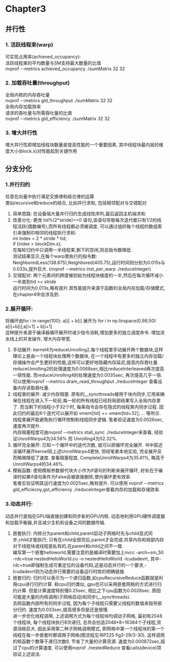 # Chapter3  
## 并行性  
### 1. 活跃线程束(warp)  
可实现占用率(achieved_occupancy):  
活跃线程束的平均数量与SM支持最大数量的比值  
nvprof --metrics achieved_occupancy ./sumMatrix 32 32  
### 2. 加载吞吐量(throughput)
全局内核的内存吞吐量  
nvprof --metrics gld_throughput ./sumMatrix 32 32  
全局内存加载效率  
请求的吞吐量与所需吞吐量的比值  
nvprof --metrics gld_efficiency ./sumMatrix 32 32  
### 3. 增大并行性  
增大并行性即增加线程块数量是提高性能的一个重要因素, 其中线程块最内层的维度大小(block.x)对性能起到关键作用  
## 分支分化  
### 1.并行归约  
任意在向量中执行满足交换律和结合律的运算  
类似recursive和reduce的结合, 比如并行求和, 包括相邻配对与交错配对  
1) 简单思路: 在设备端大量并行归约生成线性序列,最后返回主机端求和  
2) 改善分化: 更改 tid%(2*stride)==0 语句,该语句导致每次迭代都只有1/2的线程活跃(偶数编号),而所有线程都必须被调度.
可以通过组织每个线程的数组索引来强制ID相邻的线程执行求和:  
int index = 2 * stride * tid;  
if (index < blockDim.x);  
在每轮归约中只调用一半线程束,剩下的空闲,则总指令数降低.  
测试结果显示,在每个warp里执行的指令数: NeighboredLess(138.875),Neighbored(405.75),运行时间则分别为0.015s与0.033s,提升巨大. (nvprof --metrics inst_per_warp ./reduceInteger)  
3) 交错配对: 两个元素间的跨度被初始为线程块维度的一半,然后在每次循环减小一半直到tid >= stride  
运行时间为0.013s,略有提升.其性能提升来源于函数的全局内存加载/存储模式,在chapter4中会涉及到.  
### 2.展开循环:  
将循环由for i in range(100): a[i] + b[i] 展开为 for i in np.linspace(0,99,50): a[i]+b[i];a[i+1] + b[i+1]  
这种提升来源于编译器循环展开时减少指令消耗,增加更多的独立调度命令. 增加流水线上的并发操作, 增大内存带宽.  
1) 手动展开: kernel4为reduceUnrolling2,每个线程里手动展开两个数据块,这样理论上是由一个线程块处理两个数据块, 在一个线程中有更多的独立内存加载/存储操作会产生更好的性能,这样可以更好地隐藏内存延迟,提高内存吞吐量.  
reduceUnrolling2的处理速度为0.0068sec,相比reduceInterleaved再次提高一倍性能. 而reduceUnrolling4的处理速度为0.0035sec, 再次提高几乎一倍. 可以使用nvprof --metrics dram_read_throughput ./reduceInteger 查看设备内存读取吞吐量.  
2) 线程束的展开: 减少内存阻塞. 原有的__syncthreads被用于块内同步,它用来确保在线程在进入下一轮前,每一轮的所有线程已经将局部结果写入全局内存里了. 而当剩下的线程小于32个时, 每条指令会存在隐式的线程束内同步过程. 因此归约的最后6个迭代可以展开如 vmem[tid] += vmem[tid+32]; ... 等所示.  
线程束展开能避免执行循环控制和线程同步逻辑. 笔者验证速度为0.0026sec,速度再次提升.  
内存阻塞程度可由nvprof --metrics stall_sync ./reduceInteger来查看, 经验证UnrollWarps4为34.58% 而 Unrolling4为52.32%.  
3) 循环完全展开: 已知一个循环中的迭代次数, 就可以把循环完全展开. 书中叙述该循环展开kernel较上述UnrollWarps4更快, 但经笔者本地实验, 完全展开反而略微降低了速度. 查看阻塞程度, CompleteUnrollWarps4为35.61%, 略高于UnrollWarps4的34.46%.  
4) 模板函数: 使用模板参数替代块大小作为if语句的判断来展开循环, 好处在于编译时如果if语句条件为False会被直接删除,使内循环更有效率.  
笔者实验证明其运行速度为0.0025sec,略有提升. 可以使用 nvprof --metrics gld_efficiecny,gst_efficiency ./reduceInteger查看内存的加载和存储效率.  
### 3.动态并行:  
动态并行是指在GPU端直接创建和同步新的GPU内核. 动态地利用GPU硬件调度器和加载平衡器,并且减少主机和设备之间的数据传输.  
1) 嵌套执行: 内核分为parent和child,parent启动子网格时先与child显式同步,child才能执行; 只有在child全部完后,parent才会完成.共享内存和局部内存对于线程块或线程是私有的,在parent和child之间不一致.  
编写第一个嵌套helloworld,需要注意的是编译时需要加上nvcc -arch=sm_50 -rdc=true nestedHelloWorld.cu -o nestedHelloWorld -lcudadevrt, 其中-rdc=true即强制生成可重定位的设备代码,这是动态并行的一个要求,-lcudadevrt则为动态并行需要的设备运行时库的明确链接.  
2) 嵌套归约: 归约可以表示为一个递归函数,如cpuRecursiveReduce函数就是利用cpu进行归约计算. 和cpu归约类似, gpu也可以采用嵌套网格的方式进行归约计算. 但是计算速度特别慢0.25sec, 相比之下cpu函数为0.0028sec. 原因可能是大量的内核调用(子网格启动)和同步(__syncthreads).  
去除函数内部所有的同步过程, 因为每个子线程只需要父线程的数值来指导部分归约. 速度为0.033sec,提高很多但是还是很慢.  
进一步优化线程调用, 上述调用方式为每个线程块均调动子网格, 最初有2048个线程块, 每个线程块执行8次递归, 总共会创造2048*8=16384个子线程,资源消耗巨大. 因此采用第二种子网格调用模式, 即网格中第一个线程块的第一个线程在每一步嵌套时都调用子网格(图流程见书P225 fig3-29/3-30), 这样调用的核函数个数等于递归次数8, 节省了大量的计算资源. 速度为0.000872sec,超过了cpu的计算速度. 可以使用nvprof ./nestedReduce 查看calls(device)项验证上述说法.  













